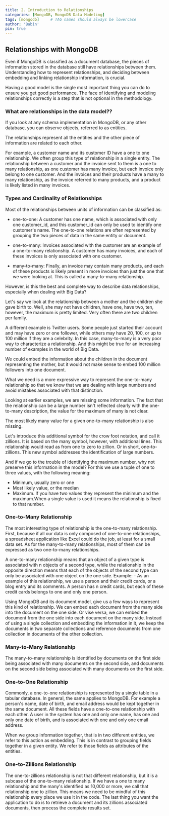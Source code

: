 ```yaml
---
title: 2. Introduction to Relationships
categories: [MongoDB, MongoDB Data Modeling]
tags: [mongodb]     # TAG names should always be lowercase
author: 'Babin'
pin: true
---
```



## Relationships with MongoDB
Even if MongoDB is classified as a document database, the pieces of information stored in the database still have relationships between them. Understanding how to represent relationships, and deciding between embedding and linking relationship information, is crucial.

Having a good model is the single most important thing you can do to ensure you get good performance. The face of identifying and modeling relationships correctly is a step that is not optional in the methodology.

### What are relationships in the data model??
If you look at any schema implementation in MongoDB, or any other database, you can observe objects, referred to as entities.

The relationships represent all the entities and the other piece of information are related to each other. 

For example, a customer name and its customer ID have a one to one relationship. We often group this type of relationship in a single entity. 
The relationship between a customer and the invoice sent to them is a one to many relationship, as one customer has many invoice, but each invoice only belong to one customer.
And the invoices and their products have a many to many relationship, as the invoice referred to many products, and a product is likely listed in many invoices.

### Types and Cardinality of Relationships
Most of the relationships between units of information can be classified as:
-  one-to-one: A customer has one name, which is associated with only one customer_id, and this customer_id can only be used to identify one customer's name. The one-to-one relations are often represented by grouping the two pieces of data in the same entity or document.

- one-to-many: Invoices associated with the customer are an example of a one-to-many relationship. A customer has many invoices, and each of these invoices is only associated with one customer.

- many-to-many: Finally, an invoice may contain many products, and each of these products is likely present in more invoices than just the one that we were looking at. This is called a many-to-many relationship.


However, is this the best and complete way to describe data relationships, especially when dealing with Big Data?

Let's say we look at the relationship between a mother and the children she gave birth to. Well, she may not have children, have one, have two, ten, however, the maximum is pretty limited. Very often there are two children per family.

A different example is Twitter users. Some people just started their account and may have zero or one follower, while others may have 20, 100, or up to 100 million if they are a celebrity. In this case, many-to-many is a very poor way to characterize a relationship. And this might be true for an increasing number of examples in the world of Big Data.

We could embed the information about the children in the document representing the mother, but it would not make sense to embed 100 million followers into one document.

What we need is a more expressive way to represent the one-to-many relationship so that we know that we are dealing with large numbers and avoid mistakes associated with that distinction.

Looking at earlier examples, we are missing some information. The fact that the relationship can be a large number isn't reflected clearly with the one-to-many description, the value for the maximum of many is not clear.

The most likely many value for a given one-to-many relationship is also missing.

Let's introduce this additional symbol for the crow foot notation, and call it zillions. It is based on the many symbol, however, with additional lines. This relationship would read as from one to zero to zillion. Or in short, one-to-zillions. This new symbol addresses the identification of large numbers. 

And if we go to the trouble of identifying the maximum number, why not preserve this information in the model? For this we use a tuple of one to three values, with the following meaning:
- Minimum, usually zero or one
- Most likely value, or the median
- Maximum.
If you have two values they represent the minimum and the maximum.When a single value is used it means the relationship is fixed to that number.

### One-to-Many Relationship
The most interesting type of relationship is the one-to-many relationship. First, because if all our data is only composed of one-to-one relationships, a spreadsheet application like Excel could do the job, at least for a small data set. As for the many-to-many relationships, most of them can be expressed as two one-to-many relationships.

A one-to-many relationship means that an object of a given type is associated with n objects of a second type, while the relationship in the opposite direction means that each of the objects of the second type can only be associated with one object on the one side. Example: - As an example of this relationship, we use a person and their credit cards, or a blog entry and its comments. A person has n credit cards, but each of these credit cards belongs to one and only one person.

Using MongoDB and its document model, give us a few ways to represent this kind of relationship. We can embed each document from the many side into the document on the one side. Or vise versa, we can embed the document from the one side into each document on the many side.
Instead of using a single collection and embedding the information in it, we keep the documents in two separate collections and reference documents from one collection in documents of the other collection.


### Many-to-Many Relationship
The many-to-many relationship is identified by documents on the first side being associated with many documents on the second side, and documents on the second side being associated with many documents on the first side.


### One-to-One Relationship
Commonly, a one-to-one relationship is represented by a single table in a tabular database. In general, the same applies to MongoDB. For example a person's name, date of birth, and email address would be kept together in the same document. All these fields have a one-to-one relationship with each other. A user in the system has one and only one name, has one and only one date of birth, and is associated with one and only one email address.

When we group information together, that is in two different entities, we refer to this action as embedding. This is in contrast to grouping fields together in a given entity. We refer to those fields as attributes of the entities.


### One-to-Zillions Relationship
The one-to-zillions relationship is not that different relationship, but it is a subcase of the one-to-many relationship. If we have a one to many relationship and the many's identified as 10,000 or more, we call that relationship one to zillion. This means we need to be mindful of this relationship every place we use it in the code. The last thing you want the application to do is to retrieve a document and its zillions associated documents, then process the complete results set.
